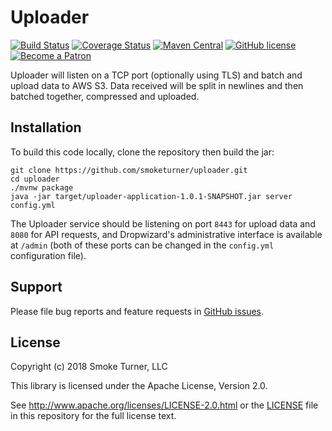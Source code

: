 Uploader
========
[![Build Status](https://travis-ci.org/smoketurner/uploader.svg?branch=master)](https://travis-ci.org/smoketurner/uploader)
[![Coverage Status](https://coveralls.io/repos/smoketurner/uploader/badge.svg)](https://coveralls.io/r/smoketurner/uploader)
[![Maven Central](https://img.shields.io/maven-central/v/com.smoketurner.uploader/uploader-application.svg?style=flat-square)](https://maven-badges.herokuapp.com/maven-central/com.smoketurner.uploader/uploader-application/)
[![GitHub license](https://img.shields.io/github/license/smoketurner/uploader.svg?style=flat-square)](https://github.com/smoketurner/uploader/tree/master)
[![Become a Patron](https://img.shields.io/badge/Patron-Patreon-red.svg)](https://www.patreon.com/jplock)

Uploader will listen on a TCP port (optionally using TLS) and batch and upload data to AWS S3. Data received will be split in newlines and then batched together, compressed and uploaded.

Installation
------------
To build this code locally, clone the repository then build the jar:
```
git clone https://github.com/smoketurner/uploader.git
cd uploader
./mvnw package
java -jar target/uploader-application-1.0.1-SNAPSHOT.jar server config.yml
```

The Uploader service should be listening on port `8443` for upload data and `8080` for API requests, and Dropwizard's administrative interface is available at `/admin` (both of these ports can be changed in the `config.yml` configuration file).


Support
-------

Please file bug reports and feature requests in [GitHub issues](https://github.com/smoketurner/uploader/issues).


License
-------

Copyright (c) 2018 Smoke Turner, LLC

This library is licensed under the Apache License, Version 2.0.

See http://www.apache.org/licenses/LICENSE-2.0.html or the [LICENSE](LICENSE) file in this repository for the full license text.
